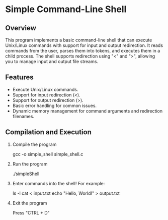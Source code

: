 # Simple Command-Line Shell

## Overview

This program implements a basic command-line shell that can execute Unix/Linux commands with support for input and output redirection. It reads commands from the user, 
parses them into tokens, and executes them in a child process. The shell supports redirection using "<" and ">", allowing you to manage input and output file streams.

## Features

- Execute Unix/Linux commands.
- Support for input redirection (<).
- Support for output redirection (>).
- Basic error handling for common issues.
- Dynamic memory management for command arguments and redirection filenames.

## Compilation and Execution

1. Compile the program

    gcc -o simple_shell simple_shell.c

2. Run the program

    ./simpleShell

3. Enter commands into the shell! For example:

    ls -l
    cat < input.txt
    echo "Hello, World!" > output.txt

4. Exit the program

    Press "CTRL + D"
